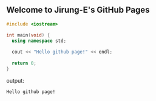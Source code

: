 ## Welcome to Jirung-E's GitHub Pages


```cpp
#include <iostream>

int main(void) {
  using namespace std;
  
  cout << "Hello github page!" << endl;
  
  return 0;
}
```
output:
```
Hello github page!
```
